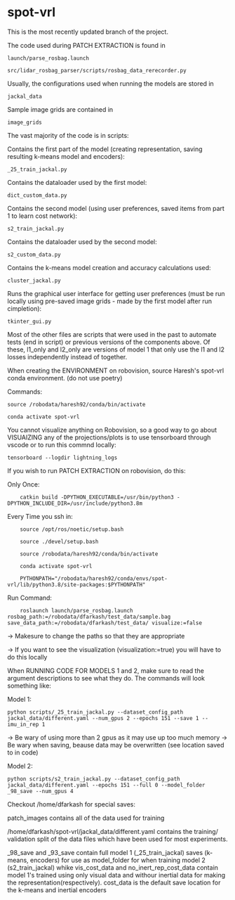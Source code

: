 # spot-vrl
This is the most recently updated branch of the project.

The code used during PATCH EXTRACTION is found in 

    launch/parse_rosbag.launch
    
    src/lidar_rosbag_parser/scripts/rosbag_data_rerecorder.py

Usually, the configurations used when running the models are stored in 

    jackal_data
    
Sample image grids are contained in

    image_grids

The vast majority of the code is in scripts:

Contains the first part of the model (creating representation, saving resulting k-means model and encoders):
    
    _25_train_jackal.py

Contains the dataloader used by the first model:

    dict_custom_data.py
    
Contains the second model (using user preferences, saved items from part 1 to learn cost network):

    s2_train_jackal.py

Contains the dataloader used by the second model:

    s2_custom_data.py
    
Contains the k-means model creation and accuracy calculations used:

    cluster_jackal.py
    
Runs the graphical user interface for getting user preferences (must be run locally using pre-saved image grids - made by the first model after run cimpletion):

    tkinter_gui.py
    
Most of the other files are scripts that were used in the past to automate tests (end in script) or previous versions of the components above. Of these, l1_only and l2_only are versions of model 1 that only use the l1 and l2 losses independently instead of together.
    

When creating the ENVIRONMENT on robovision, source Haresh's spot-vrl conda environment. (do not use poetry)

  Commands:

    source /robodata/haresh92/conda/bin/activate

    conda activate spot-vrl
    
 You cannot visualize anything on Robovision, so a good way to go about VISUAIZING any of the projections/plots is to use tensorboard through vscode or to run this commnd locally:
 
    tensorboard --logdir lightning_logs
  
 If you wish to run PATCH EXTRACTION on robovision, do this:
 
 Only Once:
 
        catkin build -DPYTHON_EXECUTABLE=/usr/bin/python3 -DPYTHON_INCLUDE_DIR=/usr/include/python3.8m

 Every Time you ssh in:

        source /opt/ros/noetic/setup.bash

        source ./devel/setup.bash

        source /robodata/haresh92/conda/bin/activate

        conda activate spot-vrl

        PYTHONPATH="/robodata/haresh92/conda/envs/spot-vrl/lib/python3.8/site-packages:$PYTHONPATH"

Run Command:

        roslaunch launch/parse_rosbag.launch rosbag_path:=/robodata/dfarkash/test_data/sample.bag save_data_path:=/robodata/dfarkash/test_data/ visualize:=false
        
 -> Makesure to change the paths so that they are appropriate
 
 -> If you want to see the visualization (visualization:=true) you will have to do this locally
 
 
When RUNNING CODE FOR MODELS 1 and 2, make sure to read the argument descriptions to see what they do. The commands will look something like:

Model 1:

    python scripts/_25_train_jackal.py --dataset_config_path jackal_data/different.yaml --num_gpus 2 --epochs 151 --save 1 --imu_in_rep 1
    
-> Be wary of using more than 2 gpus as it may use up too much memory
-> Be wary when saving, beause data may be overwritten (see location saved to in code)

Model 2:

    python scripts/s2_train_jackal.py --dataset_config_path jackal_data/different.yaml --epochs 151 --full 0 --model_folder _98_save --num_gpus 4
    

Checkout /home/dfarkash for special saves:

patch_images contains all of the data used for training

/home/dfarkash/spot-vrl/jackal_data/different.yaml contains the training/ validation split of the data files which have been used for most experiments.

_98_save and _93_save contain full model 1 (_25_train_jackal) saves (k-means, encoders) for use as model_folder for when training model 2 (s2_train_jackal) whike vis_cost_data and no_inert_rep_cost_data contain model 1's trained using only visual data and withour inertial data for making the representation(respectively). cost_data is the default save location for the k-means and inertial encoders




